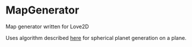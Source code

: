 # MapGenerator
Map generator written for Love2D

Uses algorithm described [here](http://paulbourke.net/fractals/noise/) for spherical planet generation on a plane. 

